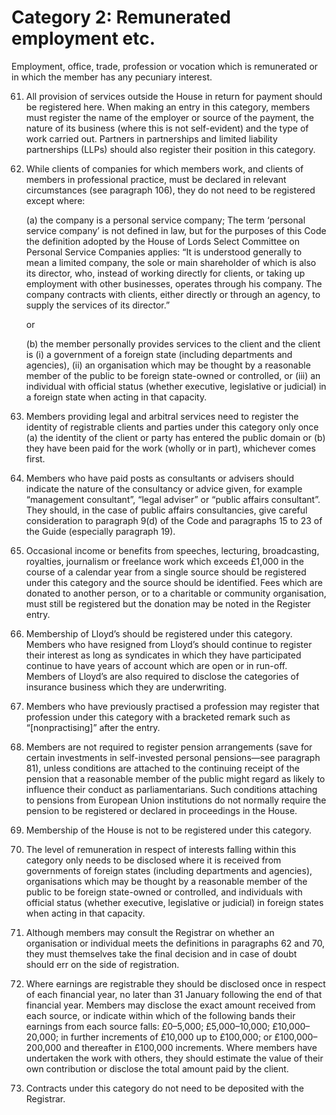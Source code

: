 # Category 2: Remunerated employment etc.

Employment, office, trade, profession or vocation which is remunerated or in which the member has any pecuniary interest.

61. All provision of services outside the House in return for payment should be registered here. When making an entry in this category, members must register the name of the employer or source of the payment, the nature of its business (where this is not self-evident) and the type of work carried out. Partners in partnerships and limited liability partnerships (LLPs) should also register their position in this category.

62. While clients of companies for which members work, and clients of members in professional practice, must be declared in relevant circumstances (see paragraph 106), they do not need to be registered except where:

	(a) the company is a personal service company; The term ‘personal service company’ is not defined in law, but for the purposes of this Code the definition adopted by the House of Lords Select Committee on Personal Service Companies applies: “It is understood generally to mean a limited company, the sole or main shareholder of which is also its director, who, instead of working directly for clients, or taking up employment with other businesses, operates through his company. The company contracts with clients, either directly or through an agency, to supply the services of its director.”
 	
	or

	(b) the member personally provides services to the client and the client is (i) a government of a foreign state (including departments and agencies), (ii) an organisation which may be thought by a reasonable member of the public to be foreign state-owned or controlled, or (iii) an individual with official status (whether executive, legislative or judicial) in a foreign state when acting in that capacity.

63. Members providing legal and arbitral services need to register the identity of registrable clients and parties under this category only once (a) the identity of the client or party has entered the public domain or (b) they have been paid for the work (wholly or in part), whichever comes first.

64. Members who have paid posts as consultants or advisers should indicate the nature of the consultancy or advice given, for example “management consultant”, “legal adviser” or “public affairs consultant”. They should, in the case of public affairs consultancies, give careful consideration to paragraph 9(d) of the Code and paragraphs 15 to 23 of the Guide (especially paragraph 19).

65. Occasional income or benefits from speeches, lecturing, broadcasting, royalties, journalism or freelance work which exceeds £1,000 in the course of a calendar year from a single source should be registered under this category and the source should be identified. Fees which are donated to another person, or to a charitable or community organisation, must still be registered but the donation may be noted in the Register entry.

66. Membership of Lloyd’s should be registered under this category. Members who have resigned from Lloyd’s should continue to register their interest as long as syndicates in which they have participated continue to have years of account which are open or in run-off. Members of Lloyd’s are also required to disclose the categories of insurance business which they are underwriting.

67. Members who have previously practised a profession may register that profession under this category with a bracketed remark such as “[nonpractising]” after the entry.

68. Members are not required to register pension arrangements (save for certain investments in self-invested personal pensions—see paragraph 81), unless conditions are attached to the continuing receipt of the pension that a reasonable member of the public might regard as likely to influence their conduct as parliamentarians. Such conditions attaching to pensions from European Union institutions do not normally require the pension to be registered or declared in proceedings in the House.

69. Membership of the House is not to be registered under this category.

70. The level of remuneration in respect of interests falling within this category only needs to be disclosed where it is received from governments of foreign states (including departments and agencies), organisations which may be thought by a reasonable member of the public to be foreign state-owned or controlled, and individuals with official status (whether executive, legislative or judicial) in foreign states when acting in that capacity.

71. Although members may consult the Registrar on whether an organisation or individual meets the definitions in paragraphs 62 and 70, they must themselves take the final decision and in case of doubt should err on the side of registration.

72. Where earnings are registrable they should be disclosed once in respect of each financial year, no later than 31 January following the end of that financial year. Members may disclose the exact amount received from each source, or indicate within which of the following bands their earnings from each source falls: £0–5,000; £5,000–10,000; £10,000–20,000; in further increments of £10,000 up to £100,000; or £100,000–200,000 and thereafter in £100,000 increments. Where members have undertaken the work with others, they should estimate the value of their own contribution or disclose the total amount paid by the client.

73. Contracts under this category do not need to be deposited with the Registrar.